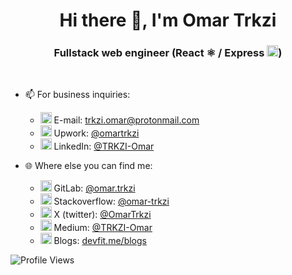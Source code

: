<h1 align="center">Hi there 👋, I'm Omar Trkzi</h1>
<h3 align="center">Fullstack web engineer (React ⚛️ / Express <img src="https://upload.wikimedia.org/wikipedia/commons/d/d9/Node.js_logo.svg" alt="in" height="18">)</h3>
<br/>

- 📫 For business inquiries:
   - <img src="https://upload.wikimedia.org/wikipedia/commons/0/0c/ProtonMail_icon.svg" alt="up" width="18"> E-mail: [trkzi.omar@protonmail.com](mailto:trkzi.omar@protonmail.com)
   - <img src="https://upload.wikimedia.org/wikipedia/commons/6/68/Upwork.png" alt="up" width="18"> Upwork: [@omartrkzi](https://www.upwork.com/freelancers/omartrkzi)
   - <img src="https://upload.wikimedia.org/wikipedia/commons/thumb/c/ca/LinkedIn_logo_initials.png/640px-LinkedIn_logo_initials.png" alt="in" width="18"> LinkedIn: [@TRKZI-Omar](https://www.linkedin.com/in/trkzi-omar/)

- 🌐 Where else you can find me:
   - <img src="https://companieslogo.com/img/orig/GTLB-a915f681.png?t=1634488823" alt="in" width="18"> GitLab: [@omar.trkzi](https://gitlab.64b.net/users/omar.trkzi/)
  - <img src="https://upload.wikimedia.org/wikipedia/commons/e/ef/Stack_Overflow_icon.svg" width="18"> Stackoverflow: [@omar-trkzi](https://stackoverflow.com/users/15553442/omar-trkzi)
   - <img src="https://upload.wikimedia.org/wikipedia/commons/thumb/e/e6/Twitter-new-logo.jpg/640px-Twitter-new-logo.jpg" alt="X" width="18"> X (twitter): [@OmarTrkzi](https://twitter.com/OmarTrkzi)
  - <img src="https://upload.wikimedia.org/wikipedia/commons/e/ec/Medium_logo_Monogram.svg" alt="M" width="18"> Medium: [@TRKZI-Omar](https://medium.com/@TRKZI-Omar)
  - <img src="https://www.devfit.me/_next/image?url=%2F_next%2Fstatic%2Fmedia%2FDevFit_%20colored.fd78027c.png&amp;w=3840&amp;q=75" alt="https://www.devfit.me/_next/image?url=%2F_next%2Fstatic%2Fmedia%2FDevFit_%20colored.fd78027c.png&amp;w=3840&amp;q=75" width="18" height="18" class="shrinkToFit transparent"/> Blogs: [devfit.me/blogs](https://www.devfit.me/blogs)


![Profile Views](https://komarev.com/ghpvc/?username=Trkzi-Omar&color=1520a6&abbreviated=true)
